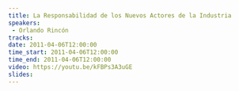 ```yaml
---
title: La Responsabilidad de los Nuevos Actores de la Industria
speakers:
 - Orlando Rincón
tracks:
date: 2011-04-06T12:00:00
time_start: 2011-04-06T12:00:00
time_end: 2011-04-06T12:00:00
video: https://youtu.be/kFBPs3A3uGE
slides:
---
```


